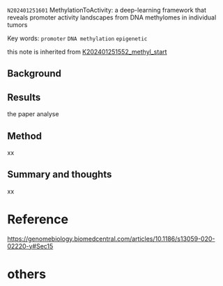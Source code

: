 `N202401251601` MethylationToActivity: a deep-learning framework that reveals promoter activity landscapes from DNA methylomes in individual tumors

 Key words: `promoter` `DNA methylation` `epigenetic` 
 
 this note is inherited from [K202401251552_methyl_start](https://github.com/yz46606/zettle_yz/blob/main/K202401251552_methyl_start.md)
 
## Background

## Results
the paper analyse 

## Method
xx

## Summary and thoughts
xx

# Reference
https://genomebiology.biomedcentral.com/articles/10.1186/s13059-020-02220-y#Sec15

# others

